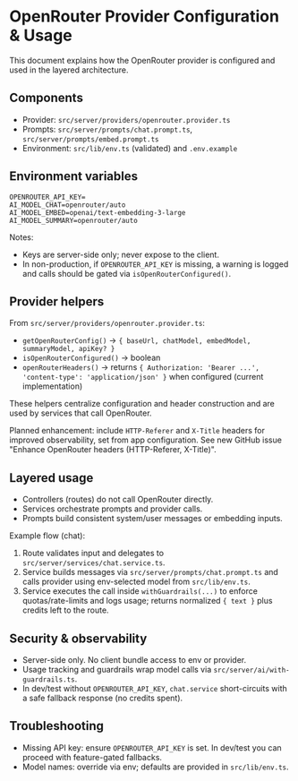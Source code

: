 # OpenRouter Provider Configuration & Usage

This document explains how the OpenRouter provider is configured and used in the layered architecture.

## Components

- Provider: `src/server/providers/openrouter.provider.ts`
- Prompts: `src/server/prompts/chat.prompt.ts`, `src/server/prompts/embed.prompt.ts`
- Environment: `src/lib/env.ts` (validated) and `.env.example`

## Environment variables

```env
OPENROUTER_API_KEY=
AI_MODEL_CHAT=openrouter/auto
AI_MODEL_EMBED=openai/text-embedding-3-large
AI_MODEL_SUMMARY=openrouter/auto
```

Notes:

- Keys are server-side only; never expose to the client.
- In non-production, if `OPENROUTER_API_KEY` is missing, a warning is logged and calls should be gated via `isOpenRouterConfigured()`.

## Provider helpers

From `src/server/providers/openrouter.provider.ts`:

- `getOpenRouterConfig()` → `{ baseUrl, chatModel, embedModel, summaryModel, apiKey? }`
- `isOpenRouterConfigured()` → boolean
- `openRouterHeaders()` → returns `{ Authorization: 'Bearer ...', 'content-type': 'application/json' }` when configured (current implementation)

These helpers centralize configuration and header construction and are used by services that call OpenRouter.

Planned enhancement: include `HTTP-Referer` and `X-Title` headers for improved observability, set from app configuration. See new GitHub issue "Enhance OpenRouter headers (HTTP-Referer, X-Title)".

## Layered usage

- Controllers (routes) do not call OpenRouter directly.
- Services orchestrate prompts and provider calls.
- Prompts build consistent system/user messages or embedding inputs.

Example flow (chat):

1. Route validates input and delegates to `src/server/services/chat.service.ts`.
2. Service builds messages via `src/server/prompts/chat.prompt.ts` and calls provider using env-selected model from `src/lib/env.ts`.
3. Service executes the call inside `withGuardrails(...)` to enforce quotas/rate-limits and logs usage; returns normalized `{ text }` plus credits left to the route.

## Security & observability

- Server-side only. No client bundle access to env or provider.
- Usage tracking and guardrails wrap model calls via `src/server/ai/with-guardrails.ts`.
- In dev/test without `OPENROUTER_API_KEY`, `chat.service` short-circuits with a safe fallback response (no credits spent).

## Troubleshooting

- Missing API key: ensure `OPENROUTER_API_KEY` is set. In dev/test you can proceed with feature-gated fallbacks.
- Model names: override via env; defaults are provided in `src/lib/env.ts`.
